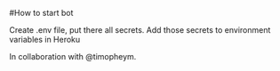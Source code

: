 #How to start bot

Create .env file, put there all secrets.
Add those secrets to environment variables in Heroku

In collaboration with @timopheym.
